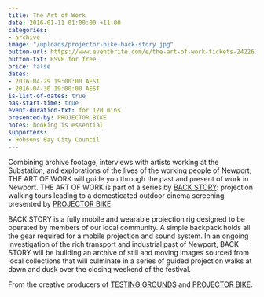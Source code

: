 ```yaml
---
title: The Art of Work
date: 2016-01-11 01:00:00 +11:00
categories:
- archive
image: "/uploads/projector-bike-back-story.jpg"
button-url: https://www.eventbrite.com/e/the-art-of-work-tickets-24226159094
button-txt: RSVP for free
price: false
dates:
- 2016-04-29 19:00:00 AEST
- 2016-04-30 19:00:00 AEST
is-list-of-dates: true
has-start-time: true
event-duration-txt: for 120 mins
presented-by: PROJECTOR BIKE
notes: booking is essential
supporters:
- Hobsons Bay City Council
---
```


Combining archive footage, interviews with artists working at the Substation, and explorations of the lives of the working people of Newport; THE ART OF WORK will guide you through the past and present of work in Newport. THE ART OF WORK is part of a series by [BACK STORY](http://www.theprojects.com.au/index#/back-story/): projection walking tours leading to a domesticated outdoor cinema screening presented by [PROJECTOR BIKE](http://www.projectorbike.com.au/).

BACK STORY is a fully mobile and wearable projection rig designed to be operated by members of our local community. A simple backpack holds all the gear required for a mobile projection and sound system. In an ongoing investigation of the rich transport and industrial past of Newport, BACK STORY will be building an archive of still and moving images sourced from local collections that will culminate in a series of guided projection walks at dawn and dusk over the closing weekend of the festival.

From the creative producers of [TESTING GROUNDS](http://www.theprojects.com.au/index#/testing-grounds/) and [PROJECTOR BIKE](http://www.theprojects.com.au/index#/projectorbike/).
